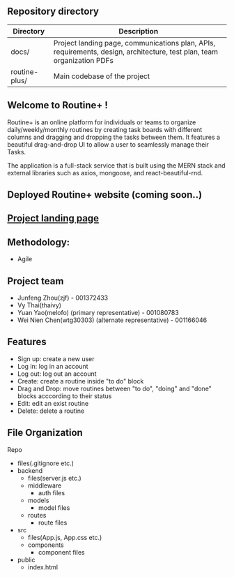 ## Repository directory

| Directory | Description |
| --- | --- |
| docs/ | Project landing page, communications plan, APIs, requirements, design, architecture, test plan, team organization PDFs |
| routine-plus/ | Main codebase of the project |

## Welcome to Routine+ !
Routine+ is an online platform for individuals or teams to organize daily/weekly/monthly routines by creating task boards with different columns and dragging and dropping the tasks between them. It features a beautiful drag-and-drop UI to allow a user to seamlessly manage their Tasks.

The application is a full-stack service that is built using the MERN stack and external libraries such as axios, mongoose, and react-beautiful-rnd.

## Deployed Routine+ website (coming soon..)
## [Project landing page](https://pages.github.ccs.neu.edu/2020FACS5500SV/project-routine-plus/)
  
## Methodology:
* Agile

## Project team
* Junfeng Zhou(zjf) - 001372433
* Vy Thai(thaivy) 
* Yuan Yao(melofo) (primary representative) - 001080783
* Wei Nien Chen(wtg30303) (alternate  representative) - 001166046

## Features
* Sign up: create a new user
* Log in: log in an account
* Log out: log out an account
* Create: create a routine inside "to do" block
* Drag and Drop: move routines between "to do", "doing" and "done" blocks acccording to their status
* Edit: edit an exist routine
* Delete: delete a routine

## File Organization
Repo  
* files(.gitignore etc.)     
* backend  
  * files(server.js etc.)  
  * middleware
    * auth files  
  * models  
    * model files  
  * routes  
    * route files  
* src  
  * files(App.js, App.css etc.)  
  * components  
    * component files  
* public  
  * index.html  
